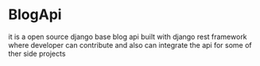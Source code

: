 # BlogApi
it is a open source django base blog api built with django rest framework where developer can contribute and also can integrate the api for some of ther side projects
